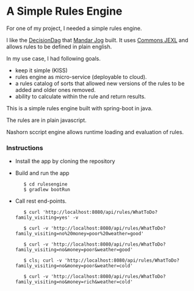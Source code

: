 # A Simple Rules Engine

For one of my project, I needed a simple rules engine. 

I like the [DecisionDag](https://github.com/mandarjog/decisionDag) that [Mandar Jog](https://github.com/mandarjog) built. 
It uses [Commons JEXL](https://commons.apache.org/proper/commons-jexl/reference/syntax.html) and allows rules to be defined in plain english. 


In my use case, I had following goals.
* keep it simple (KISS)
* rules engine as micro-service (deployable to cloud).
* a rules catalog of sorts that allowed new versions of the rules to be added and older ones removed.
* ability to calculate within the rule and return results.

This is a simple rules engine built with spring-boot in java. 

The rules are in plain javascript. 

Nashorn sccript engine allows runtime loading and evaluation of rules. 


### Instructions

* Install the app by cloning the repository

* Build and run the app
  ```
     $ cd rulesengine
     $ gradlew bootRun
  ```

* Call rest end-points.
  ```
     $ curl 'http://localhost:8080/api/rules/WhatToDo?family_visiting=yes' -v
     
     $ curl -v 'http://localhost:8080/api/rules/WhatToDo?family_visiting=no%20money=poor%20weather=good'
     
     $ curl -v 'http://localhost:8080/api/rules/WhatToDo?family_visiting=no&money=poor&weather=good'
     
     $ cls; curl -v 'http://localhost:8080/api/rules/WhatToDo?family_visiting=no&money=poor&weather=cold'
     
     $ curl -v 'http://localhost:8080/api/rules/WhatToDo?family_visiting=no&money=rich&weather=cold'

  ```